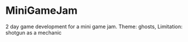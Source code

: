 # MiniGameJam
2 day game development for a mini game jam. Theme: ghosts, Limitation: shotgun as a mechanic

